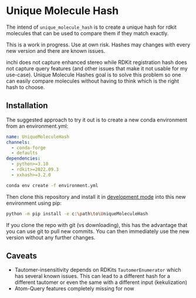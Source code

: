 # Unique Molecule Hash

The intend of `unique_molecule_hash` is to create a unique hash for rdkit molecules that can be used to compare them if they match exactly. 

This is a work in progress. Use at own risk. Hashes may changes with every new version and there are known issues.

inchi does not capture enhanced stereo while RDKit registration hash does not capture query features (and other issues that make it not usable for my use-case). Unique Molecule Hashes goal is to solve this problem so one can easily compare molecules without having to think which is the right hash to choose.

## Installation

The suggested approach to try it out is to create a new conda environment from an environment.yml:

```yaml
name: UniqueMoleculeHash
channels:  
  - conda-forge 
  - defaults   
dependencies:
  - python>=3.10  
  - rdkit>=2022.09.3 
  - xxhash>=3.2.0
```

```bash
conda env create -f environment.yml
```

Then clone this repository and install it in [development mode](https://packaging.python.org/tutorials/installing-packages/#installing-from-a-local-src-tree) into this new environment using pip:

```bash
python -m pip install -e c:\path\to\UniqueMoleculeHash
```

If you clone the repo with git (vs downloading), this has the advantage that you can use git to pull new commits. 
You can then immediately use the new version without any further changes.

## Caveats

- Tautomer-insensitivity depends on RDKits `TautomerEnumerator` which has several known issues. This can lead to a different hash for a different tautomer or even the same with a different input (kekulization)
- Atom-Query features completely missing for now
